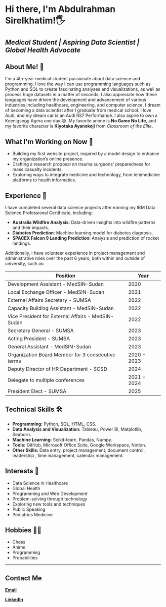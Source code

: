 # Hi there, I'm Abdulrahman Sirelkhatim!🖐

## *Medical Student | Aspiring Data Scientist | Global Health Advocate*

## About Me! 👦

I'm a 4th-year medical student passionate about data science and programming.
I love the way I can use programming languages such as Python and SQL to create
fascinating analyses and visualizations, as well as process huge datasets in a
matter of seconds. I also appreciate how these languages have driven the
development and advancement of various industries,including healthcare,
engineering, and computer science. I dream of becoming a data scientist after I
graduate from medical school. I love Audi, and my dream car is an Audi RS7
Performance. I also aspire to own a Koenigsegg Agera one day 😅.
My favorite anime is **No Game No Life**, and my favorite character is
**Kiyotaka Ayanokoji** from *Classroom of the Elite*.

## What I'm Working on Now 🎯

- Building my first website project, inspired by a model design to enhance my
organization’s online presence.
- Drafting a research proposal on trauma surgeons' preparedness for mass
casualty incidents.
- Exploring ways to integrate medicine and technology, from telemedicine
platforms to health informatics.

## Experience 💼

I have completed several data science projects after earning my IBM Data Science
 Professional Certificate, including:

- **Australia Wildfire Analysis**: Data-driven insights into wildfire patterns
and their impacts.
- **Diabetes Prediction**: Machine learning model for diabetes diagnosis.
- **SPACEX Falcon 9 Landing Prediction**: Analysis and prediction of rocket
landings.

Additionally, I have volunteer experience in project management and
administrative roles over the past 6 years, both within and outside of
university, such as:

| Position                                          | Year        |
|---------------------------------------------------|-------------|
| Development Assistant - MedSIN-Sudan              | 2020        |
| Local Exchange Officer - MedSIN-Sudan             | 2021        |
| External Affairs Secretary - SUMSA                | 2022        |
| Capacity Building Assistant - MedSIN-Sudan        | 2022        |
| Vice President for External Affairs - MedSIN-Sudan| 2022        |
| Secretary General - SUMSA                         | 2023        |
| Acting President - SUMSA                          | 2023        |
| General Assistant - MedSIN-Sudan                  | 2023        |
| Organization Board Member for 3 consecutive terms | 2020 - 2023 |
| Deputy Director of HR Department - SCSD           | 2024        |
| Delegate to multiple conferences                  | 2021 - 2024 |
| President Elect - SUMSA                            | 2025        |

## Technical Skills 🛠

- **Programming:** Python, SQL, HTML, CSS.
- **Data Analysis and Visualization:** Tableau, Power BI, Matplotlib, Seaborn.
- **Machine Learning:** Scikit-learn, Pandas, Numpy.
- **Tools:** GitHub, Microsoft Office Suite, Google Workspace, Notion.
- **Other Skills:** Data entry, project management, document control, leadership
, time management, calendar management.

## Interests 🚀

- Data Science in Healthcare
- Global Health
- Programming and Web Development
- Problem-solving through technology
- Exploring new tools and techniques
- Public Speaking
- Pediatrics Medicine

## Hobbies 👨‍🔧

- Chess
- Anime
- Programming
- Probabilities

---

## **Contact Me**

[**Email**](mailto:abdulrahmanalsir4@gmail.com)

[**LinkedIn**](https://www.linkedin.com/in/abdulrahman-sirelkhatim-18585b22a)
